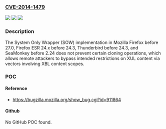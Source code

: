 ### [CVE-2014-1479](https://cve.mitre.org/cgi-bin/cvename.cgi?name=CVE-2014-1479)
![](https://img.shields.io/static/v1?label=Product&message=n%2Fa&color=blue)
![](https://img.shields.io/static/v1?label=Version&message=n%2Fa&color=blue)
![](https://img.shields.io/static/v1?label=Vulnerability&message=n%2Fa&color=brighgreen)

### Description

The System Only Wrapper (SOW) implementation in Mozilla Firefox before 27.0, Firefox ESR 24.x before 24.3, Thunderbird before 24.3, and SeaMonkey before 2.24 does not prevent certain cloning operations, which allows remote attackers to bypass intended restrictions on XUL content via vectors involving XBL content scopes.

### POC

#### Reference
- https://bugzilla.mozilla.org/show_bug.cgi?id=911864

#### Github
No GitHub POC found.

